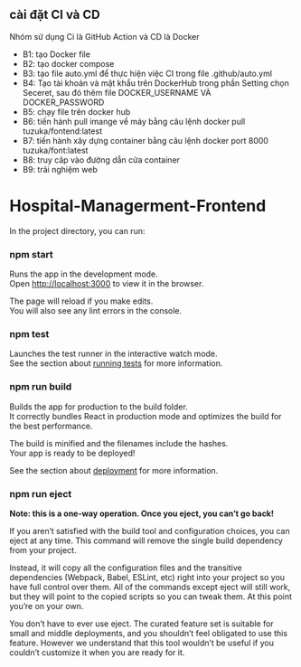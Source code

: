 ## cài đặt CI và CD
Nhóm sử dụng Ci là GitHub Action và CD là Docker
- B1: tạo Docker file
- B2: tạo docker compose
- B3: tạo file auto.yml để thực hiện việc CI trong file .github/auto.yml
- B4: Tạo tài khoản và mật khẩu trên DockerHub trong phần Setting chọn Seceret, sau đó thêm file DOCKER_USERNAME VÀ DOCKER_PASSWORD 
- B5: chạy file trên docker hub
- B6: tiến hành pull imange về máy bằng câu lệnh docker pull tuzuka/fontend:latest
- B7: tiến hành xây dựng container bằng câu lệnh docker port 8000 tuzuka/font:latest
- B8: truy câp vào đường dẫn cửa container
- B9: trải nghiệm web
# Hospital-Managerment-Frontend
In the project directory, you can run:

### npm start

Runs the app in the development mode.<br>
Open [http://localhost:3000](http://localhost:3000) to view it in the browser.

The page will reload if you make edits.<br>
You will also see any lint errors in the console.

### npm test

Launches the test runner in the interactive watch mode.<br>
See the section about [running tests](https://facebook.github.io/create-react-app/docs/running-tests) for more information.

### npm run build

Builds the app for production to the build folder.<br>
It correctly bundles React in production mode and optimizes the build for the best performance.

The build is minified and the filenames include the hashes.<br>
Your app is ready to be deployed!

See the section about [deployment](https://facebook.github.io/create-react-app/docs/deployment) for more information.

### npm run eject

**Note: this is a one-way operation. Once you eject, you can’t go back!**

If you aren’t satisfied with the build tool and configuration choices, you can eject at any time. This command will remove the single build dependency from your project.

Instead, it will copy all the configuration files and the transitive dependencies (Webpack, Babel, ESLint, etc) right into your project so you have full control over them. All of the commands except eject will still work, but they will point to the copied scripts so you can tweak them. At this point you’re on your own.

You don’t have to ever use eject. The curated feature set is suitable for small and middle deployments, and you shouldn’t feel obligated to use this feature. However we understand that this tool wouldn’t be useful if you couldn’t customize it when you are ready for it.
